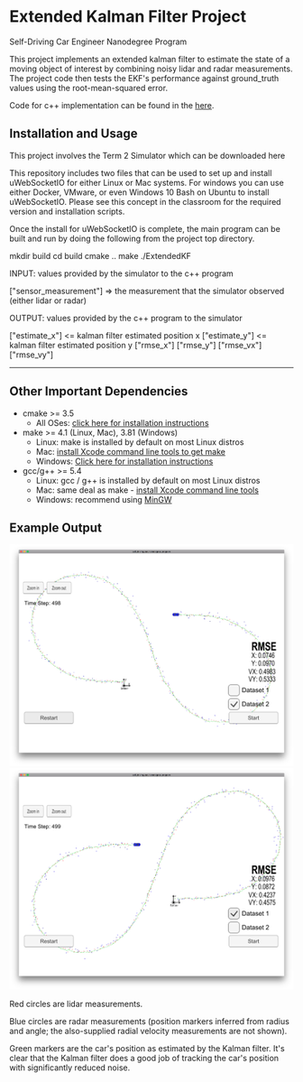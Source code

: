 # Extended Kalman Filter Project
Self-Driving Car Engineer Nanodegree Program

This project implements an extended kalman filter to estimate the state of a moving object of interest by combining noisy lidar and radar measurements.  The project code then tests the EKF's performance against ground_truth values using the root-mean-squared error.

Code for c++ implementation can be found in the [here](/src).

## Installation and Usage

This project involves the Term 2 Simulator which can be downloaded here

This repository includes two files that can be used to set up and install uWebSocketIO for either Linux or Mac systems. For windows you can use either Docker, VMware, or even Windows 10 Bash on Ubuntu to install uWebSocketIO. Please see this concept in the classroom for the required version and installation scripts.

Once the install for uWebSocketIO is complete, the main program can be built and run by doing the following from the project top directory.

mkdir build
cd build
cmake ..
make
./ExtendedKF

INPUT: values provided by the simulator to the c++ program

["sensor_measurement"] => the measurement that the simulator observed (either lidar or radar)

OUTPUT: values provided by the c++ program to the simulator

["estimate_x"] <= kalman filter estimated position x
["estimate_y"] <= kalman filter estimated position y
["rmse_x"]
["rmse_y"]
["rmse_vx"]
["rmse_vy"]

---

## Other Important Dependencies

* cmake >= 3.5
  * All OSes: [click here for installation instructions](https://cmake.org/install/)
* make >= 4.1 (Linux, Mac), 3.81 (Windows)
  * Linux: make is installed by default on most Linux distros
  * Mac: [install Xcode command line tools to get make](https://developer.apple.com/xcode/features/)
  * Windows: [Click here for installation instructions](http://gnuwin32.sourceforge.net/packages/make.htm)
* gcc/g++ >= 5.4
  * Linux: gcc / g++ is installed by default on most Linux distros
  * Mac: same deal as make - [install Xcode command line tools](https://developer.apple.com/xcode/features/)
  * Windows: recommend using [MinGW](http://www.mingw.org/)
  
## Example Output

![Output 1](/output_imgs/img1.png)
![Output 2](/output_imgs/img2.png)

Red circles are lidar measurements.

Blue circles are radar measurements (position markers inferred from radius and angle; the also-supplied radial velocity measurements are not shown).

Green markers are the car's position as estimated by the Kalman filter. It's clear that the Kalman filter does a good job of tracking the car's position with significantly reduced noise.

